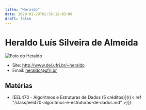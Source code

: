 ```yaml
---
title: "Heraldo"
date: 2020-01-29T02:56:12-03:00
draft: false
---
```


# Heraldo Luís Silveira de Almeida

![Foto do Heraldo](http://www.del.ufrj.br/~heraldo/index_foto.jpg)

- Site: http://www.del.ufrj.br/~heraldo
- Email: [heraldo@ufrj.br](mailto:heraldo@ufrj.br)

## Matérias

- [EEL470 - Algoritmos e Estruturas de Dados (5 créditos)]({{< ref "/class/eel470-algoritmos-e-estruturas-de-dados.md" >}})

